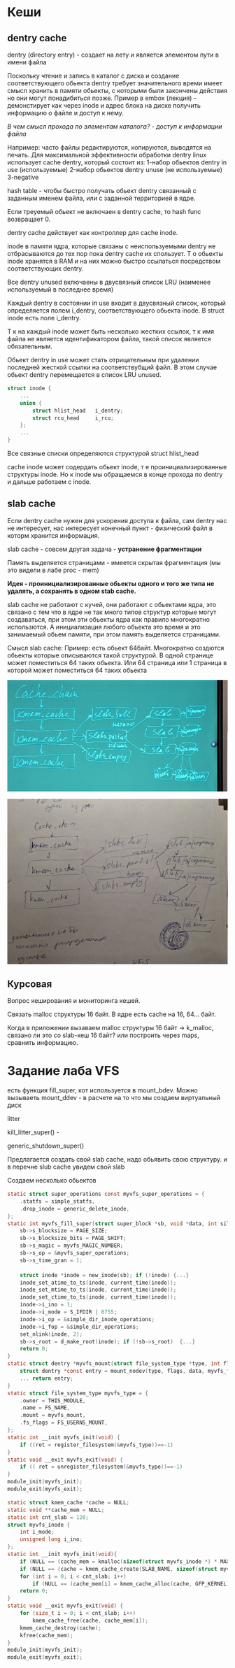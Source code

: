 # Кеши
## dentry cache
dentry (directory entry) - создает на лету и является элементом пути в имени файла 

Поскольку чтение и запись в каталог с диска и создание соответствующего обьекта dentry требует значительного времи имеет смысл хранить в памяти обьекты, с которыми были закончены действия но они могут понадибиться позже. Пример в embox (лекция) - демонстирует как через inode и адрес блока на диске получить информацию о файле и доступ к нему.

*В чем смысл прохода по элементам каталога? - доступ к информации файла*

Например: часто файлы редактируются, копируются, выводятся на печать. Для максимальной эффективности обработки dentry linux использует cache dentry, который состоит из: 1-набор обьектов dentry in use (используемые) 2-набор обьектов dentry unuse (не используемые) 3-negative

hash table - чтобы быстро получать обьект dentry связанный с заданным именем файла, или с заданной территорией в ядре.

Если треуемый обьект не включаен в dentry cache, то hash func возвращает 0. 

dentry cache действует как контроллер для cache inode.

inode в памяти ядра, которые связаны с неиспользуемыми dentry не отбрасываются до тех пор пока dentry cache их спользует. Т о обьекты inode хранятся в RAM и на них можно быстро ссылаться посредством соответствующих dentry.

Все dentry unused включаены в двусвязный список LRU (наименее используемый в последнее время)

Каждый dentry в состоянии in use входит в двусвязный список, который определяется полем i_dentry, соответствующего обьекта inode. В struct inode есть поле i_dentry.

Т к на каждый inode может быть несколько жестких ссылок, т к имя файла не является идентификатором файла, такой список является обязательным.

Обьект dentry in use может стать отрицательным при удалении последней жесткой ссылки на соответствубщий файл. В этом случае обьект dentry перемещается в список LRU unused.
```C
struct inode {
    ...
    union {
		struct hlist_head	i_dentry;
		struct rcu_head		i_rcu;
	};
    ...
}
```

Все связные списки определяются структурой struct hlist_head

cache inode может содердать обьект inode, т е проинициализированные структуры inode. Но к inode мы обращаемся в конце прохода по dentry и дальше работаем с inode.



## slab cache
Если dentry cache нужен для ускорения доступа к файла, сам dentry нас не интересует, нас интересует конечный пункт - физический файл в которм хранится информация.

slab cache - совсем другая задача - **устранение фрагментации**

Память выделяется страницами - имеется скрытая фрагментация (мы это видели в лабе proc - mem)

**Идея - проинициализированные обьекты одного и того же типа не удалять, а сохранять в одном stab cache.** 

slab cache не работают с кучей, они работают с обьектами ядра, это связано с тем что в ядре не так много типов структур которые могут создаваться, при этом эти обьекты ядра как правило многократно использются. А инициализация любого обьекта это время и это занимаемый обьем памяти, при этом память выделяется страницами. 

Смысл slab cache:
Пример: есть обьект 64байт. Многократно создются обьекты которые описываются такой структурой. В одной странице может поместиться 64 таких обьекта. Или 64 страница или 1 страница в которой может поместиться 64 таких обьекта

![alt text](img/slab.jpg)

![alt text](img/slab_my.jpg)

## Курсовая
Вопрос кеширования и мониторинга кешей.

Связать malloc структуры 16 байт. В ядре есть cache на 16, 64... байт.

Когда в приложении вызаваем malloc структуры 16 байт -> k_malloc, связано ли это со slab-кеш 16 байт? или построить через maps, сравнить информацию.

# Задание лаба VFS

есть функция fill_super, кот используется в mount_bdev. Можно вызываеть mount_ddev - в расчете на то что мы создаем виртуальный диск

litter

kill_litter_super() - 

generic_shutdown_super()

Предлагается создать свой slab cache, надо обьявить свою структуру. и в перечне slub cache увидем свой slab

Создаем несколько обьектов



```C
static struct super_operations const myvfs_super_operations = {
    .statfs = simple_statfs,
    .drop_inode = generic_delete_inode,
};
static int myvfs_fill_super(struct super_block *sb, void *data, int silent) {
    sb->s_blocksize = PAGE_SIZE; 
    sb->s_blocksize_bits = PAGE_SHIFT;  
    sb->s_magic = myvfs_MAGIC_NUMBER;
    sb->s_op = &myvfs_super_operations;
    sb->s_time_gran = 1;

    struct inode *inode = new_inode(sb); if (!inode) {...}
    inode_set_atime_to_ts(inode, current_time(inode));
    inode_set_mtime_to_ts(inode, current_time(inode));
    inode_set_ctime_to_ts(inode, current_time(inode));
    inode->i_ino = 1;
    inode->i_mode = S_IFDIR | 0755;
    inode->i_op = &simple_dir_inode_operations;
    inode->i_fop = &simple_dir_operations;
    set_nlink(inode, 2);
    sb->s_root = d_make_root(inode); if (!sb->s_root)  {...}
    return 0;
}
static struct dentry *myvfs_mount(struct file_system_type *type, int flags, const char *dev, void *data) {
    struct dentry *const entry = mount_nodev(type, flags, data, myvfs_fill_super);
    ... return entry;
}
static struct file_system_type myvfs_type = {
    .owner = THIS_MODULE,
    .name = FS_NAME,
    .mount = myvfs_mount,
    .fs_flags = FS_USERNS_MOUNT,
};
static int __init myvfs_init(void) {
    if ((ret = register_filesystem(&myvfs_type))==-1)
}
static void __exit myvfs_exit(void) {
    if (( ret = unregister_filesystem(&myvfs_type))==-1)
}
module_init(myvfs_init);
module_exit(myvfs_exit);

```




```C
static struct kmem_cache *cache = NULL;
static void **cache_mem = NULL;
static int cnt_slab = 128;
struct myvfs_inode {
    int i_mode;
    unsigned long i_ino;
};
static int __init myvfs_init(void){
    if (NULL == (cache_mem = kmalloc(sizeof(struct myvfs_inode *) * MAX_CACHE_SIZE, GFP_KERNEL))) {...}
    if (NULL == (cache = kmem_cache_create(SLAB_NAME, sizeof(struct myvfs_inode), 0, SLAB_HWCACHE_ALIGN, f_init))) {...}
    for (int i = 0; i < cnt_slab; i++)
        if (NULL == (cache_mem[i] = kmem_cache_alloc(cache, GFP_KERNEL))) {...}
    return 0;
}
static void __exit myvfs_exit(void) {
    for (size_t i = 0; i < cnt_slab; i++)
        kmem_cache_free(cache, cache_mem[i]);
    kmem_cache_destroy(cache);
    kfree(cache_mem);
}
module_init(myvfs_init);
module_exit(myvfs_exit);

```






